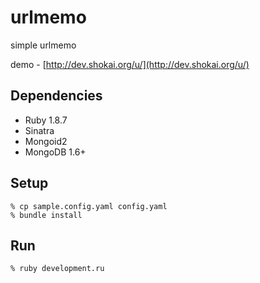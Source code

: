 urlmemo
=======
simple urlmemo

demo - [http://dev.shokai.org/u/](http://dev.shokai.org/u/)


Dependencies
------------

* Ruby 1.8.7
* Sinatra
* Mongoid2
* MongoDB 1.6+


Setup
-----

    % cp sample.config.yaml config.yaml
    % bundle install


Run
---

    % ruby development.ru
